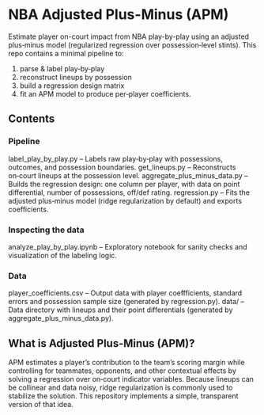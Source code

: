 # NBA Adjusted Plus-Minus (APM)

Estimate player on-court impact from NBA play-by-play using an adjusted plus‑minus model (regularized regression over possession‑level stints).
This repo contains a minimal pipeline to:
1. parse & label play‑by‑play
2. reconstruct lineups by possession
3. build a regression design matrix
4. fit an APM model to produce per‑player coefficients.

## Contents

### Pipeline
label_play_by_play.py – Labels raw play‑by‑play with possessions, outcomes, and possession boundaries.
get_lineups.py – Reconstructs on‑court lineups at the possession level.
aggregate_plus_minus_data.py – Builds the regression design: one column per player, with data on point differential, number of possessions, off/def rating.
regression.py – Fits the adjusted plus‑minus model (ridge regularization by default) and exports coefficients.

### Inspecting the data
analyze_play_by_play.ipynb – Exploratory notebook for sanity checks and visualization of the labeling logic.

### Data
player_coefficients.csv – Output data with player coeffficients, standard errors and possession sample size (generated by regression.py).
data/ – Data directory with lineups and their point differentials (generated by aggregate_plus_minus_data.py).

## What is Adjusted Plus‑Minus (APM)?
APM estimates a player’s contribution to the team’s scoring margin while controlling for teammates, opponents, and other contextual effects by solving a regression over on‑court indicator variables. Because lineups can be collinear and data noisy, ridge regularization is commonly used to stabilize the solution. This repository implements a simple, transparent version of that idea.